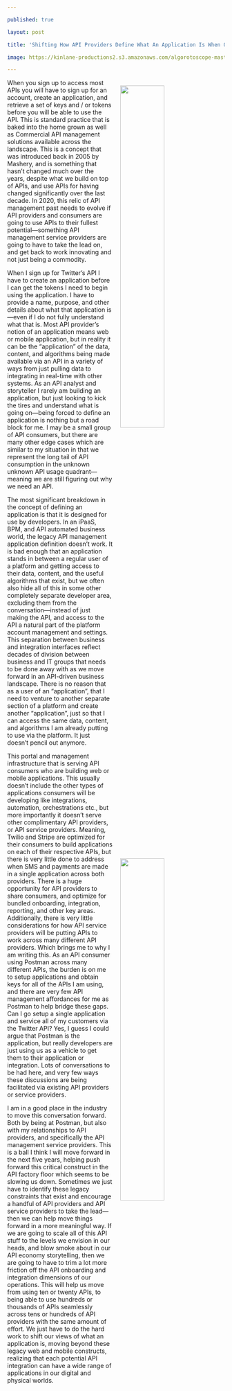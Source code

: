 ---
published: true
layout: post
title: 'Shifting How API Providers Define What An Application Is When Onboarding and Integrating With Their APIs'
image: https://kinlane-productions2.s3.amazonaws.com/algorotoscope-master/america-under-socialism-subway-train-125th.jpg
---
<p><img style="padding: 15px;" src="https://kinlane-productions2.s3.amazonaws.com/algorotoscope-master/america-under-socialism-subway-train-125th.jpg" alt="" width="45%" align="right" /></p>
<p class="p1">When you sign up to access most APIs you will have to sign up for an account, create an application, and retrieve a set of keys and / or tokens before you will be able to use the API. This is standard practice that is baked into the home grown as well as Commercial API management solutions available across the landscape. This is a concept that was introduced back in 2005 by Mashery, and is something that hasn&rsquo;t changed much over the years, despite what we build on top of APIs, and use APIs for having changed significantly over the last decade. In 2020, this relic of API management past needs to evolve if API providers and consumers are going to use APIs to their fullest potential&mdash;something API management service providers are going to have to take the lead on, and get back to work innovating and not just being a commodity.</p>
<p class="p1">When I sign up for Twitter&rsquo;s API I have to create an application before I can get the tokens I need to begin using the application. I have to provide a name, purpose, and other details about what that application is&mdash;even if I do not fully understand what that is. Most API provider&rsquo;s notion of an application means web or mobile application, but in reality it can be the &ldquo;application&rdquo; of the data, content, and algorithms being made available via an API in a variety of ways from just pulling data to integrating in real-time with other systems. As an API analyst and storyteller I rarely am building an application, but just looking to kick the tires and understand what is going on&mdash;being forced to define an application is nothing but a road block for me. I may be a small group of API consumers, but there are many other edge cases which are similar to my situation in that we represent the long tail of API consumption in the unknown unknown API usage quadrant&mdash;meaning we are still figuring out why we need an API.<span>&nbsp;</span></p>
<p class="p1">The most significant breakdown in the concept of defining an application is that it is designed for use by developers. In an iPaaS, BPM, and API automated business world, the legacy API management application definition doesn&rsquo;t work. It is bad enough that an application stands in between a regular user of a platform and getting access to their data, content, and the useful algorithms that exist, but we often also hide all of this in some other completely separate developer area, excluding them from the conversation&mdash;instead of just making the API, and access to the API a natural part of the platform account management and settings. This separation between business and integration interfaces reflect decades of division between business and IT groups that needs to be done away with as we move forward in an API-driven business landscape. There is no reason that as a user of an &ldquo;application&rdquo;, that I need to venture to another separate section of a platform and create another &ldquo;application&rdquo;, just so that I can access the same data, content, and algorithms I am already putting to use via the platform. It just doesn&rsquo;t pencil out anymore.</p>
<p><img style="padding: 15px;" src="https://kinlane-productions2.s3.amazonaws.com/algorotoscope-master/america-under-socialism-subway-underground_35904617894_o.jpg" alt="" width="45%" align="right" /></p>
<p class="p1">This portal and management infrastructure that is serving API consumers who are building web or mobile applications. This usually doesn&rsquo;t include the other types of applications consumers will be developing like integrations, automation, orchestrations etc., but more importantly it doesn&rsquo;t serve other complimentary API providers, or API service providers. Meaning, Twilio and Stripe are optimized for their consumers to build applications on each of their respective APIs, but there is very little done to address when SMS and payments are made in a single application across both providers. There is a huge opportunity for API providers to share consumers, and optimize for bundled onboarding, integration, reporting, and other key areas. Additionally, there is very little considerations for how API service providers will be putting APIs to work across many different API providers. Which brings me to why I am writing this. As an API consumer using Postman across many different APIs, the burden is on me to setup applications and obtain keys for all of the APIs I am using, and there are very few API management affordances for me as Postman to help bridge these gaps. Can I go setup a single application and service all of my customers via the Twitter API? Yes, I guess I could argue that Postman is the application, but really developers are just using us as a vehicle to get them to their application or integration. Lots of conversations to be had here, and very few ways these discussions are being facilitated via existing API providers or service providers.</p>
<p class="p1">I am in a good place in the industry to move this conversation forward. Both by being at Postman, but also with my relationships to API providers, and specifically the API management service providers. This is a ball I think I will move forward in the next five years, helping push forward this critical construct in the API factory floor which seems to be slowing us down. Sometimes we just have to identify these legacy constraints that exist and encourage a handful of API providers and API service providers to take the lead&mdash;then we can help move things forward in a more meaningful way. If we are going to scale all of this API stuff to the levels we envision in our heads, and blow smoke about in our API economy storytelling, then we are going to have to trim a lot more friction off the API onboarding and integration dimensions of our operations. This will help us move from using ten or twenty APIs, to being able to use hundreds or thousands of APIs seamlessly across tens or hundreds of API providers with the same amount of effort. We just have to do the hard work to shift our views of what an application is, moving beyond these legacy web and mobile constructs, realizing that each potential API integration can have a wide range of applications in our digital and physical worlds.</p>

